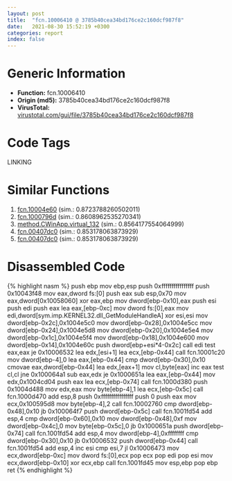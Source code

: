 ```yaml
---
layout: post
title:  "fcn.10006410 @ 3785b40cea34bd176ce2c160dcf987f8"
date:   2021-08-30 15:52:19 +0300
categories: report
index: false
---
```


# Generic Information
- **Function:** fcn.10006410
- **Origin (md5):** 3785b40cea34bd176ce2c160dcf987f8
- **VirusTotal:** [virustotal.com/gui/file/3785b40cea34bd176ce2c160dcf987f8][virustotal_ref]

# Code Tags
<span class="tag" id="LINKING">LINKING</span>


# Similar Functions

1. [fcn.10004e60][similar_1_ref] (sim.: 0.8723788260502011)
2. [fcn.1000796d][similar_2_ref] (sim.: 0.8608962535270341)
3. [method.CWinApp.virtual\_132][similar_3_ref] (sim.: 0.8564177554064999)
4. [fcn.00407dc0][similar_4_ref] (sim.: 0.853178063873929)
5. [fcn.00407dc0][similar_5_ref] (sim.: 0.853178063873929)


# Disassembled Code

{% highlight nasm %}
push ebp
mov ebp,esp
push 0xffffffffffffffff
push 0x10043f48
mov eax,dword fs:[0]
push eax
sub esp,0x70
mov eax,dword[0x10058060]
xor eax,ebp
mov dword[ebp-0x10],eax
push esi
push edi
push eax
lea eax,[ebp-0xc]
mov dword fs:[0],eax
mov edi,dword[sym.imp.KERNEL32.dll_GetModuleHandleA]
xor esi,esi
mov dword[ebp-0x2c],0x1004e5c0
mov dword[ebp-0x28],0x1004e5cc
mov dword[ebp-0x24],0x1004e5d8
mov dword[ebp-0x20],0x1004e5e4
mov dword[ebp-0x1c],0x1004e5f4
mov dword[ebp-0x18],0x1004e600
mov dword[ebp-0x14],0x1004e60c
push dword[ebp+esi*4-0x2c]
call edi
test eax,eax
je 0x10006532
lea edx,[esi+1]
lea ecx,[ebp-0x44]
call fcn.10001c20
mov dword[ebp-4],0
lea eax,[ebp-0x44]
cmp dword[ebp-0x30],0x10
cmovae eax,dword[ebp-0x44]
lea edx,[eax+1]
mov cl,byte[eax]
inc eax
test cl,cl
jne 0x100064a1
sub eax,edx
je 0x1000651a
lea eax,[ebp-0x44]
mov edx,0x1004cd04
push eax
lea ecx,[ebp-0x74]
call fcn.1000d380
push 0x1004d488
mov edx,eax
mov byte[ebp-4],1
lea ecx,[ebp-0x5c]
call fcn.1000d470
add esp,8
push 0xffffffffffffffff
push 0
push eax
mov ecx,0x100595d8
mov byte[ebp-4],2
call fcn.10002760
cmp dword[ebp-0x48],0x10
jb 0x100064f7
push dword[ebp-0x5c]
call fcn.1001fd54
add esp,4
cmp dword[ebp-0x60],0x10
mov dword[ebp-0x48],0xf
mov dword[ebp-0x4c],0
mov byte[ebp-0x5c],0
jb 0x1000651a
push dword[ebp-0x74]
call fcn.1001fd54
add esp,4
mov dword[ebp-4],0xffffffff
cmp dword[ebp-0x30],0x10
jb 0x10006532
push dword[ebp-0x44]
call fcn.1001fd54
add esp,4
inc esi
cmp esi,7
jl 0x10006473
mov ecx,dword[ebp-0xc]
mov dword fs:[0],ecx
pop ecx
pop edi
pop esi
mov ecx,dword[ebp-0x10]
xor ecx,ebp
call fcn.1001fd45
mov esp,ebp
pop ebp
ret 
{% endhighlight %}


[similar_1_ref]: /report/fcn.10004e60@3785b40cea34bd176ce2c160dcf987f8
[similar_2_ref]: /report/fcn.1000796d@481b545f5c18f2fce1caac67ddc419e8
[similar_3_ref]: /report/method.CWinApp.virtual_132@e5d49e0823e602f2ee948ac39d32c1eb
[similar_4_ref]: /report/fcn.00407dc0@9b5524245506621a9773176393787e61
[similar_5_ref]: /report/fcn.00407dc0@27ac6b5c7fa1ad11790cdc733c25a701
[virustotal_ref]: https://www.virustotal.com/gui/file/3785b40cea34bd176ce2c160dcf987f8